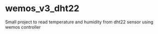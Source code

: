 # wemos_v3_dht22
Small project to read temperature and humidity from dht22 sensor using wemos controller
